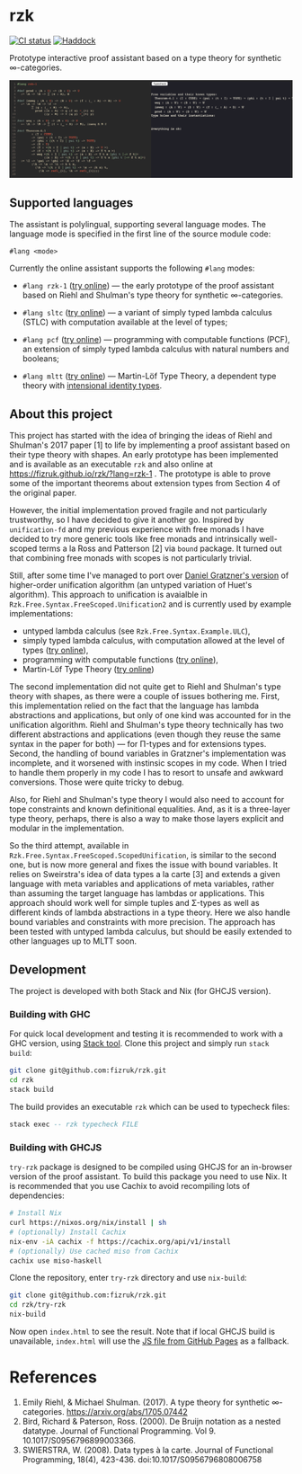 # rzk

[![CI status](https://github.com/fizruk/rzk/actions/workflows/ci.yml/badge.svg)](https://github.com/fizruk/rzk/actions/workflows/ci.yml)
[![Haddock](https://github.com/fizruk/rzk/actions/workflows/haddock.yml/badge.svg)](https://fizruk.github.io/rzk/haddock/index.html)

Prototype interactive proof assistant based on a type theory for synthetic ∞-categories.

[![Early prototype demo.](images/rzk-1-demo.png)](https://fizruk.github.io/rzk/?lang=rzk-1)

## Supported languages

The assistant is polylingual, supporting several language modes. The language mode is specified in the first line of the source module code:

```
#lang <mode>
```

Currently the online assistant supports the following `#lang` modes:

- `#lang rzk-1` ([try online](https://fizruk.github.io/rzk/?lang=rzk-1)) —
  the early prototype of the proof assistant based on Riehl and Shulman's type theory for synthetic ∞-categories.

- `#lang sltc` ([try online](https://fizruk.github.io/rzk/?lang=stlc)) —
  a variant of simply typed lambda calculus (STLC) with computation available at the level of types;

- `#lang pcf` ([try online](https://fizruk.github.io/rzk/?lang=pcf)) —
  programming with computable functions (PCF), an extension of simply typed lambda calculus with natural numbers and booleans;

- `#lang mltt` ([try online](https://fizruk.github.io/rzk/?lang=mltt)) —
  Martin-Löf Type Theory, a dependent type theory with [intensional identity types](https://ncatlab.org/nlab/show/identity+type).

## About this project

This project has started with the idea of bringing the ideas of Riehl and Shulman's 2017 paper [1] to life by implementing a proof assistant based on their type theory with shapes.
An early prototype has been implemented and is available as an executable `rzk` and also online at https://fizruk.github.io/rzk/?lang=rzk-1 .
The prototype is able to prove some of the important theorems about extension types from Section 4 of the original paper.

However, the initial implementation proved fragile and not particularly trustworthy, so I have decided to give it another go. Inspired by `unification-fd` and my previous experience with free monads I have decided to try more generic tools like free monads and intrinsically well-scoped terms a la Ross and Patterson [2] via `bound` package. It turned out that combining free monads with scopes is not particularly trivial.

Still, after some time I've managed to port over [Daniel Gratzner's version](https://github.com/jozefg/higher-order-unification) of higher-order unification algorithm (an untyped variation of Huet's algorithm). This approach to unification is avaialble in `Rzk.Free.Syntax.FreeScoped.Unification2` and is currently used by example implementations:
- untyped lambda calculus (see `Rzk.Free.Syntax.Example.ULC`),
- simply typed lambda calculus, with computation allowed at the level of types ([try online](https://fizruk.github.io/rzk/?lang=stlc)),
- programming with computable functions ([try online](https://fizruk.github.io/rzk/?lang=pcf)),
- Martin-Löf Type Theory ([try online](https://fizruk.github.io/rzk/?lang=mltt))

The second implementation did not quite get to Riehl and Shulman's type theory with shapes, as there were a couple of issues bothering me. First, this implementation relied on the fact that the language has lambda abstractions and applications, but only of one kind was accounted for in the unification algorithm. Riehl and Shulman's type theory technically has two different abstractions and applications (even though they reuse the same syntax in the paper for both) — for Π-types and for extensions types. Second, the handling of bound variables in Gratzner's implementation was incomplete, and it worsened with instinsic scopes in my code. When I tried to handle them properly in my code I has to resort to unsafe and awkward conversions. Those were quite tricky to debug.

Also, for Riehl and Shulman's type theory I would also need to account for tope constraints and known definitional equalities. And, as it is a three-layer type theory, perhaps, there is also a way to make those layers explicit and modular in the implementation.

So the third attempt, available in `Rzk.Free.Syntax.FreeScoped.ScopedUnification`, is similar to the second one, but is now more general and fixes the issue with bound variables. It relies on Sweirstra's idea of data types a la carte [3] and extends a given language with meta variables and applications of meta variables, rather than assuming the target language has lambdas or applications. This approach should work well for simple tuples and Σ-types as well as different kinds of lambda abstractions in a type theory. Here we also handle bound variables and constraints with more precision. The approach has been tested with untyped lambda calculus, but should be easily extended to other languages up to MLTT soon.

## Development

The project is developed with both Stack and Nix (for GHCJS version).

### Building with GHC

For quick local development and testing it is recommended to work with a GHC version, using [Stack tool](https://docs.haskellstack.org/en/stable/README/). Clone this project and simply run `stack build`:

```sh
git clone git@github.com:fizruk/rzk.git
cd rzk
stack build
```

The build provides an executable `rzk` which can be used to typecheck files:

```haskell
stack exec -- rzk typecheck FILE
```

### Building with GHCJS

`try-rzk` package is designed to be compiled using GHCJS for an in-browser version of the proof assistant. To build this package you need to use Nix. It is recommended that you use Cachix to avoid recompiling lots of dependencies:

```sh
# Install Nix
curl https://nixos.org/nix/install | sh
# (optionally) Install Cachix
nix-env -iA cachix -f https://cachix.org/api/v1/install
# (optionally) Use cached miso from Cachix
cachix use miso-haskell
```

Clone the repository, enter `try-rzk` directory and use `nix-build`:
```sh
git clone git@github.com:fizruk/rzk.git
cd rzk/try-rzk
nix-build
```

Now open `index.html` to see the result. Note that if local GHCJS build is unavailable, `index.html` will use the [JS file from GitHub Pages](https://fizruk.github.io/rzk/result/bin/try-rzk.jsexe/all.js) as a fallback.

# References

1. Emily Riehl, & Michael Shulman. (2017). A type theory for synthetic ∞-categories. https://arxiv.org/abs/1705.07442
2. Bird, Richard & Paterson, Ross. (2000). De Bruijn notation as a nested datatype. Journal of Functional Programming. Vol 9. 10.1017/S0956796899003366. 
3. SWIERSTRA, W. (2008). Data types à la carte. Journal of Functional Programming, 18(4), 423-436. doi:10.1017/S0956796808006758
